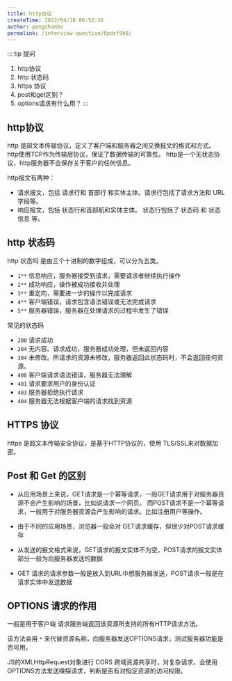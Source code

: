 ```yaml
---
title: http协议
createTime: 2022/04/18 06:52:36
author: pengzhanbo
permalink: /interview-question/6pdcf9h0/
---
```


::: tip 提问

1. http协议
2. http 状态码
3. https 协议
4. post和get区别？
5. options请求有什么用？
:::

## http协议

http 是超文本传输协议，定义了客户端和服务器之间交换报文的格式和方式。
http使用TCP作为传输层协议，保证了数据传输的可靠性。
http是一个无状态协议，http服务器不会保存关于客户的任何信息。

http报文有两种：

- 请求报文，包括 请求行和 首部行 和实体主体。请求行包括了请求方法和 URL字段等。
- 响应报文，包括 状态行和首部航和实体主体。 状态行包括了 状态码 和 状态信息 等。

## http 状态码

http 状态吗 是由三个十进制的数字组成，可以分为五类。

- `1**` 信息响应，服务器接受到请求，需要请求者继续执行操作
- `2**` 成功响应，操作被成功接收并处理
- `3**` 重定向，需要进一步的操作以完成请求
- `4**` 客户端错误，请求包含语法错误或无法完成请求
- `5**` 服务器错误，服务器在处理请求的过程中发生了错误

常见的状态码

- `200` 请求成功
- `204` 无内容。请求成功，服务器成功处理，但未返回内容
- `304` 未修改。所请求的资源未修改，服务器返回此状态码时，不会返回任何资源。
- `400` 客户端请求语法错误，服务器无法理解
- `401` 请求要求用户的身份认证
- `403` 服务器拒绝执行请求
- `404` 服务器无法根据客户端的请求找到资源

## HTTPS 协议

https 是超文本传输安全协议，是基于HTTP协议的，使用 TLS/SSL来对数据加密。

## Post 和 Get 的区别

- 从应用场景上来说，GET请求是一个幂等请求，一般GET请求用于对服务器资源不会产生影响的场景，比如说请求一个网页。
  而POST请求不是一个幂等请求，一般用于对服务器资源会产生影响的请求。比如注册用户等操作。

- 由于不同的应用场景，浏览器一般会对 GET请求缓存，但很少对POST请求缓存
  
- 从发送的报文格式来说，GET请求的报文实体不为空，POST请求的报文实体部分一般为向服务器发送的数据

- GET 请求的请求参数一般是放入到URL中想服务器发送，POST请求一般是在请求实体中发送数据

## OPTIONS 请求的作用

一般是用于客户端 请求服务端返回该资源所支持的所有HTTP请求方法。

该方法会用 `*` 来代替资源名称，向服务器发送OPTIONS请求，测试服务器功能是否可用。

JS的XMLHttpRequest对象进行 CORS 跨域资源共享时，对复杂请求，会使用OPTIONS方法发送嗅探请求，判断是否有对指定资源的访问权限。
